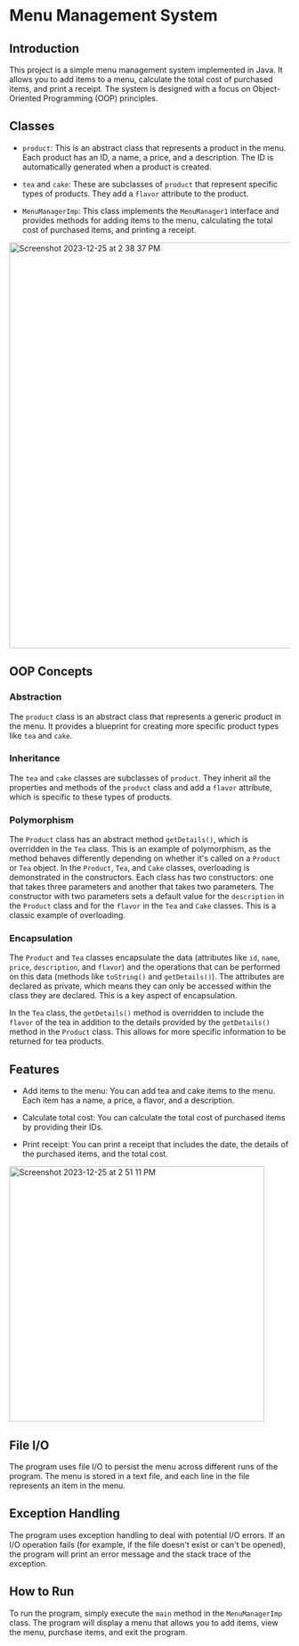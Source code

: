 # Menu Management System

## Introduction

This project is a simple menu management system implemented in Java. It allows you to add items to a menu, calculate the total cost of purchased items, and print a receipt. The system is designed with a focus on Object-Oriented Programming (OOP) principles.

## Classes

- `product`: This is an abstract class that represents a product in the menu. Each product has an ID, a name, a price, and a description. The ID is automatically generated when a product is created.

- `tea` and `cake`: These are subclasses of `product` that represent specific types of products. They add a `flavor` attribute to the product.

- `MenuManagerImp`: This class implements the `MenuManager1` interface and provides methods for adding items to the menu, calculating the total cost of purchased items, and printing a receipt.

<img width="728" alt="Screenshot 2023-12-25 at 2 38 37 PM" src="https://github.com/jonhanwinter23/MenuOOP-test/assets/108454013/40c1502d-381e-4c15-8474-fa49b9ca8d50">


## OOP Concepts

### Abstraction

The `product` class is an abstract class that represents a generic product in the menu. It provides a blueprint for creating more specific product types like `tea` and `cake`.

### Inheritance

The `tea` and `cake` classes are subclasses of `product`. They inherit all the properties and methods of the `product` class and add a `flavor` attribute, which is specific to these types of products.

### Polymorphism

The `Product` class has an abstract method `getDetails()`, which is overridden in the `Tea` class. This is an example of polymorphism, as the method behaves differently depending on whether it's called on a `Product` or `Tea` object. In the `Product`, `Tea`, and `Cake` classes, overloading is demonstrated in the constructors. Each class has two constructors: one that takes three parameters and another that takes two parameters. The constructor with two parameters sets a default value for the `description` in the `Product` class and for the `flavor` in the `Tea` and `Cake` classes. This is a classic example of overloading.

### Encapsulation

The `Product` and `Tea` classes encapsulate the data (attributes like `id`, `name`, `price`, `description`, and `flavor`) and the operations that can be performed on this data (methods like `toString()` and `getDetails()`). The attributes are declared as private, which means they can only be accessed within the class they are declared. This is a key aspect of encapsulation.

In the `Tea` class, the `getDetails()` method is overridden to include the `flavor` of the tea in addition to the details provided by the `getDetails()` method in the `Product` class. This allows for more specific information to be returned for tea products. 

## Features

- Add items to the menu: You can add tea and cake items to the menu. Each item has a name, a price, a flavor, and a description.

- Calculate total cost: You can calculate the total cost of purchased items by providing their IDs.

- Print receipt: You can print a receipt that includes the date, the details of the purchased items, and the total cost.

<img width="458" alt="Screenshot 2023-12-25 at 2 51 11 PM" src="https://github.com/jonhanwinter23/MenuOOP-test/assets/108454013/83208e48-ae66-4e64-a83a-553035ea9f06">



## File I/O

The program uses file I/O to persist the menu across different runs of the program. The menu is stored in a text file, and each line in the file represents an item in the menu.

## Exception Handling

The program uses exception handling to deal with potential I/O errors. If an I/O operation fails (for example, if the file doesn't exist or can't be opened), the program will print an error message and the stack trace of the exception.

## How to Run

To run the program, simply execute the `main` method in the `MenuManagerImp` class. The program will display a menu that allows you to add items, view the menu, purchase items, and exit the program.



